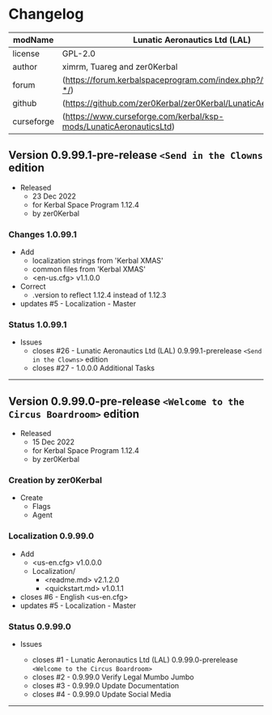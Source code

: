 # Changelog  
  
| modName    | Lunatic Aeronautics Ltd (LAL)                                      |
| ---------- | ------------------------------------------------------------------ |
| license    | GPL-2.0                                                            |
| author     | ximrm, Tuareg and zer0Kerbal                                       |
| forum      | (https://forum.kerbalspaceprogram.com/index.php?/topic/208613-*/)  |
| github     | (https://github.com/zer0Kerbal/zer0Kerbal/LunaticAeronauticsLtd)   |
| curseforge | (https://www.curseforge.com/kerbal/ksp-mods/LunaticAeronauticsLtd) |

## Version 0.9.99.1-pre-release `<Send in the Clowns` edition

* Released
  * 23 Dec 2022
  * for Kerbal Space Program 1.12.4
  * by zer0Kerbal

### Changes 1.0.99.1

* Add
  * localization strings from 'Kerbal XMAS'
  * common files from 'Kerbal XMAS'
  * <en-us.cfg> v1.1.0.0
* Correct
  * .version to reflect 1.12.4 instead of 1.12.3
* updates #5 - Localization - Master

### Status 1.0.99.1

* Issues
  * closes #26 - Lunatic Aeronautics Ltd (LAL) 0.9.99.1-prerelease `<Send in the Clowns>` edition
  * closes #27 - 1.0.0.0 Additional Tasks

---

## Version 0.9.99.0-pre-release `<Welcome to the Circus Boardroom>` edition

* Released
  * 15 Dec 2022
  * for Kerbal Space Program 1.12.4
  * by zer0Kerbal

### Creation by zer0Kerbal

* Create
  * Flags
  * Agent

### Localization 0.9.99.0

* Add
  * <us-en.cfg> v1.0.0.0
  * Localization/
    * <readme.md> v2.1.2.0
    * <quickstart.md>  v1.0.1.1
* closes #6 - English <us-en.cfg>
* updates #5 - Localization - Master

### Status 0.9.99.0

* Issues

  * closes #1 - Lunatic Aeronautics Ltd (LAL) 0.9.99.0-prerelease `<Welcome to the Circus Boardroom>`
  * closes #2 - 0.9.99.0 Verify Legal Mumbo Jumbo
  * closes #3 - 0.9.99.0 Update Documentation
  * closes #4 - 0.9.99.0 Update Social Media

---
